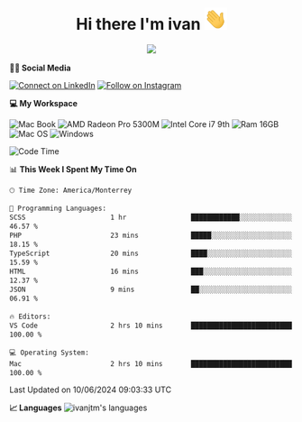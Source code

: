 <h1 align="center">Hi there I'm ivan <img src="https://raw.githubusercontent.com/ABSphreak/ABSphreak/master/gifs/Hi.gif" width="40px" /></h1>
<div align="center">
<img src="http://github-readme-streak-stats.herokuapp.com?user=ivanjtm&hide_border=true&background=00000000&border=FFFFFF00&sideNums=A8A8A8&sideLabels=A8A8A8&currStreakNum=FFC93C&dates=A8A8A8)](https://git.io/streak-stats"/>
</div>

**👦🏻 Social Media**

[![Connect on LinkedIn](https://img.shields.io/badge/LinkedIn-%230077B5.svg?&style=flat-square&logo=linkedin&logoColor=white)](https://www.linkedin.com/in/ivanjtm)
[![Follow on Instagram](https://img.shields.io/badge/Instagram-E4405F?style=flat-square&logo=instagram&logoColor=white)](https://www.instagram.com/ivanjtm)

**💻 My Workspace**

![Mac Book](https://img.shields.io/badge/Apple-MacBook_Pro_2019-999999?style=flat-square&logo=apple&logoColor=white)
![AMD Radeon Pro 5300M](https://img.shields.io/badge/AMD-Radeon_Pro_5300M-ED1C24?style=flat-square&logo=amd&logoColor=white)
![Intel Core i7 9th](https://img.shields.io/badge/Intel-Core_i7_9th-0071C5?style=flat-square&logo=intel&logoColor=white)
![Ram 16GB](https://img.shields.io/badge/RAM-16GB-230071C5?style=flat-square&logoColor=white)
![Mac OS](https://img.shields.io/badge/Mac%20OS-000000?style=flat-square&logo=apple&logoColor=white)
![Windows](https://img.shields.io/badge/Windows-0078D6?style=flat-square&logo=windows&logoColor=white)


<!--START_SECTION:waka-->
![Code Time](http://img.shields.io/badge/Code%20Time-976%20hrs%2032%20mins-blue)

📊 **This Week I Spent My Time On** 

```text
🕑︎ Time Zone: America/Monterrey

💬 Programming Languages: 
SCSS                     1 hr                ████████████░░░░░░░░░░░░░   46.57 % 
PHP                      23 mins             █████░░░░░░░░░░░░░░░░░░░░   18.15 % 
TypeScript               20 mins             ████░░░░░░░░░░░░░░░░░░░░░   15.59 % 
HTML                     16 mins             ███░░░░░░░░░░░░░░░░░░░░░░   12.37 % 
JSON                     9 mins              ██░░░░░░░░░░░░░░░░░░░░░░░   06.91 % 

🔥 Editors: 
VS Code                  2 hrs 10 mins       █████████████████████████   100.00 % 

💻 Operating System: 
Mac                      2 hrs 10 mins       █████████████████████████   100.00 % 
```


 Last Updated on 10/06/2024 09:03:33 UTC
<!--END_SECTION:waka-->
**📈 Languages**
 ![ivanjtm's languages](https://wakatime.com/share/@ivanjtm/a32f83c6-d0c9-49a4-a5ae-d0440b950377.svg)
